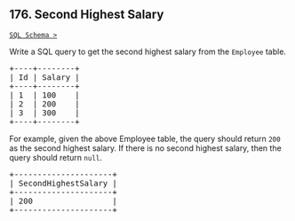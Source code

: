 ## 176. Second Highest Salary

[`SQL Schema >`](../../assets/Problem176.sql)

Write a SQL query to get the second highest salary from the `Employee` table.

<pre>
+----+--------+
| Id | Salary |
+----+--------+
| 1  | 100    |
| 2  | 200    |
| 3  | 300    |
+----+--------+
</pre>

For example, given the above Employee table, the query should return `200` as the second highest salary. If there is no second highest salary, then the query should return `null`.

<pre>
+---------------------+
| SecondHighestSalary |
+---------------------+
| 200                 |
+---------------------+
</pre>
